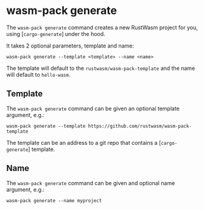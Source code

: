 # wasm-pack generate

The `wasm-pack generate` command creates a new RustWasm project for you,
using [`cargo-generate`] under the hood.

It takes 2 optional parameters, template and name:

```
wasm-pack generate --template <template> --name <name>
```

The template will default to the `rustwasm/wasm-pack-template` and the name
will default to `hello-wasm`.

## Template

The `wasm-pack generate` command can be given an optional template argument, e.g.:

```
wasm-pack generate --template https://github.com/rustwasm/wasm-pack-template
```

The template can be an address to a git repo that contains a [`cargo-generate`]
template.

## Name

The `wasm-pack generate` command can be given and optional name argument, e.g.:

```
wasm-pack generate --name myproject
```
